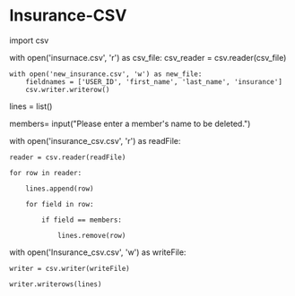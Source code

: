 # Insurance-CSV

import csv

with open('insurnace.csv', 'r') as csv_file:
    csv_reader = csv.reader(csv_file)
    
    with open('new_insurance.csv', 'w') as new_file:
        fieldnames = ['USER_ID', 'first_name', 'last_name', 'insurance']
        csv.writer.writerow()
    

lines = list()

members= input("Please enter a member's name to be deleted.")

with open('insurance_csv.csv', 'r') as readFile:

    reader = csv.reader(readFile)

    for row in reader:

        lines.append(row)

        for field in row:

            if field == members:

                lines.remove(row)

with open('Insurance_csv.csv', 'w') as writeFile:

    writer = csv.writer(writeFile)

    writer.writerows(lines)
